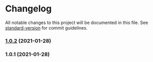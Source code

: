 # Changelog

All notable changes to this project will be documented in this file. See [standard-version](https://github.com/conventional-changelog/standard-version) for commit guidelines.

### [1.0.2](https://github.com/quintype/create-malibu-app/compare/v1.0.1...v1.0.2) (2021-01-28)

### 1.0.1 (2021-01-28)
